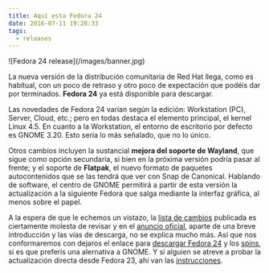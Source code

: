 ```yaml
---
title: Aquí esta Fedora 24
date: 2016-07-11 19:28:33
tags:
  - releases
---
```


<div class="img-wrapper left">
  ![Fedora 24 release](/images/banner.jpg)
</div>

La nueva versión de la distribución comunitaria de Red Hat llega, como es habitual, con un poco de retraso y otro poco de expectación que podéis dar por terminados. **Fedora 24** ya está disponible para descargar.

Las novedades de Fedora 24 varían según la edición: Workstation (PC), Server, Cloud, etc.; pero en todas destaca el elemento principal, el kernel Linux 4.5. En cuanto a la Workstation, el entorno de escritorio por defecto es GNOME 3.20. Esto sería lo más señalado, que no lo único.

Otros cambios incluyen la sustancial **mejora del soporte de Wayland**, que sigue como opción secundaria, si bien en la próxima versión podría pasar al frente; y el soporte de **Flatpak**, el nuevo formato de paquetes autocontenidos que se las tendrá que ver con Snap de Canonical. Hablando de software, el centro de GNOME permitirá a partir de esta versión la actualización a la siguiente Fedora que salga mediante la interfaz gráfica, al menos sobre el papel.

A la espera de que le echemos un vistazo, la [lista de cambios](https://fedoraproject.org/wiki/Releases/24/ChangeSet) publicada es ciertamente molesta de revisar y en el [anuncio oficial](https://lists.fedoraproject.org/archives/list/announce@lists.fedoraproject.org/thread/E465E4KYQB2ETREQLDOL5KMAZEKDN2Z4/), aparte de una breve introducción y las vías de descarga, no se explica mucho más. Así que nos conformaremos con dejaros el enlace para [descargar Fedora 24](https://getfedora.org/workstation/) y los [spins](https://spins.fedoraproject.org/), si es que preferís una alernativa a GNOME. Y si alguien se atreve a probar la actualización directa desde Fedora 23, ahí van las [instrucciones](https://fedoraproject.org/wiki/DNF_system_upgrade).
